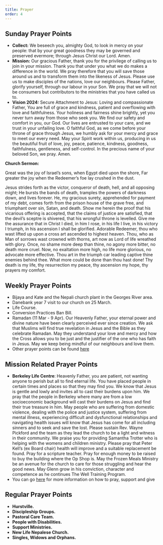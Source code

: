 ```yaml
---
title: Prayer
order: 4
---
```


## Sunday Prayer Points


  
- **Collect:** We beseech you, almighty God, to look in mercy on your people: that by your great goodness they may be governed and preserved evermore; through Jesus Christ our Lord. Amen.
- **Mission:** Our gracious Father, thank you for the privilege of calling us to join in your mission. Thank you that under you what we do makes a difference in the world. We pray therefore that you will save those around us and to transform them into the likeness of Jesus. Please use us to make disciples of the nations, love our neighbours. Please Father, glorify yourself, through our labour in your Son. We pray that we will not be consumers but contributors to the ministries that you have called us to. 
- **Vision 2024:** Secure Attachment to Jesus: Loving and compassionate Father, You are full of grace and kindness, patient and overflowing with love and faithfulness. Your holiness and fairness shine brightly, yet you never turn away from those who seek you. We find our safety and comfort in you, our God. Our lives are entrusted to your care, and we trust in your unfailing love. O faithful God, as we come before your throne of grace through Jesus, we humbly ask for your mercy and grace to meet our every need. May your Spirit work within us, producing in us the beautiful fruit of love, joy, peace, patience, kindness, goodness, faithfulness, gentleness, and self-control. In the precious name of your beloved Son, we pray. Amen.

**Church Sermon:**

Great was the joy of Israel’s sons,
  when Egypt died upon the shore,
  Far greater the joy
  when the Redeemer’s foe lay crushed
  in the dust.

Jesus strides forth as the victor,
  conqueror of death, hell, and all opposing
  might;
He bursts the bands of death,
  tramples the powers of darkness down,
  and lives forever.
He, my gracious surety,
  apprehended for payment of my debt,
  comes forth from the prison house of the grave
  free, and triumphant over sin, Satan, and death.
Show me herein the proof that his vicarious offering
  is accepted,
  that the claims of justice are satisfied,
  that the devil’s sceptre is shivered,
  that his wrongful throne is levelled.
Give me the assurance that in Christ I died,
  in him I rose,
  in his life I live, in his victory I triumph,
  in his ascension I shall be glorified.
Adorable Redeemer,
  thou who wast lifted up upon a cross
  art ascended to highest heaven.
Thou, who as Man of sorrows
  wast crowned with thorns,
  art now as Lord of life wreathed with glory.
Once, no shame more deep than thine,
  no agony more bitter,
  no death more cruel.
Now, no exaltation more high,
  no life more glorious,
  no advocate more effective.
Thou art in the triumph car leading captive
  thine enemies behind thee.
What more could be done than thou hast done!
  Thy death is my life,
  thy resurrection my peace,
  thy ascension my hope,
  thy prayers my comfort.





## Weekly Prayer Points
- Bijaya and Kate and the Nepali church plant in the Georges River area.
- Danebank year 7 visit to our church on 25 March. 
- Life Course. 
- Conversion Practices Ban Bill. 
- Ramadan (11 Mar - 9 Apr). Our Heavenly Father, your eternal power and divine nature have been clearly perceived ever since creation. We ask that Muslims will find true revelation in Jesus and the Bible as they celebrate Ramadan. May they understand your love and mercy and how the Cross allows you to be just and the justifier of the one who has faith in Jesus. May we keep being mindful of our neighbours and love them.
- Other prayer points can be found [here](https://stgeorgeshurstville.org.au/prayer)

## Mission Related Prayer Points

- **Berkeley Life Centre**: Heavenly Father, you are patient, not wanting anyone to perish but all to find eternal life. You have placed people in certain times and places so that they may find you. We know that Jesus is gentle and lowly and invites all to cast their burdens upon him. We pray that the people in Berkeley where many are from a low socioeconomic background will cast their burdens on Jesus and find their true treasure in him. May people who are suffering from domestic violence, dealing with the police and justice system, suffering from mental illness, experiencing difficult and dysfunctional relationships and navigating health issues will know that Jesus has come for all including sinners and to seek and save the lost. Please sustain Rev. Wayne Pickford and the team as they lead the church to be a light and witness in their community. We praise you for providing Samantha Trotter who is helping with the womens and children ministry. Please pray that Peter Kell’s (ex Board chair) health will improve and a suitable replacement be found. Pray for a scripture teacher. Pray for enough money to be raised to buy the building where the Op Shop is. May the Frozen Meals Ministry be an avenue for the church to care for those struggling and hear the good news. May Glenn grow in his conviction, character and competence as he continues The Well Training Program. 
- You can go [here](https://stgeorgeshurstville.org.au/mission-partners) for more information on how to pray, support and give

## Regular Prayer Points
- **Hurstville.**
- **Discipleship Groups.**
- **Pastoral Care Team.**
- **People with Disabilities.**
- **Support Ministries.**
- **New Life Nepalese Church.**
- **Singles, Widows and Orphans.**
